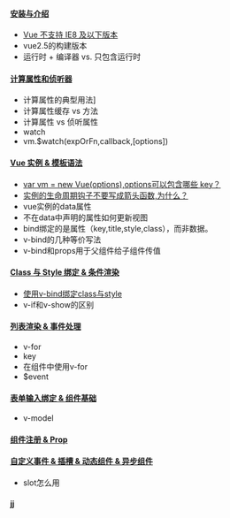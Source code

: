 #### [安装与介绍](https://github.com/Hanqing1996/vue-learning/tree/master/Vue%20%E5%AE%89%E8%A3%85%20%26%20%E4%BB%8B%E7%BB%8D)
* [Vue 不支持 IE8 及以下版本](https://cn.vuejs.org/v2/guide/installation.html)
* vue2.5的构建版本
* 运行时 + 编译器 vs. 只包含运行时

#### [计算属性和侦听器](https://github.com/Hanqing1996/vue-learning/tree/master/%E8%AE%A1%E7%AE%97%E5%B1%9E%E6%80%A7%E5%92%8C%E4%BE%A6%E5%90%AC%E5%99%A8)
* 计算属性的典型用法]
* 计算属性缓存 vs 方法
* 计算属性 vs 侦听属性
* watch
* vm.$watch(expOrFn,callback,[options])
 
#### [Vue 实例 & 模板语法](https://github.com/Hanqing1996/vue-learning/tree/master/Vue%20%E5%AE%9E%E4%BE%8B%20%26%20%E6%A8%A1%E6%9D%BF%E8%AF%AD%E6%B3%95)
* [var vm = new Vue(options),options可以包含哪些 key？](https://cn.vuejs.org/v2/api/#%E9%80%89%E9%A1%B9-%E6%95%B0%E6%8D%AE) 
* [实例的生命周期钩子不要写成箭头函数,为什么？](https://cn.vuejs.org/v2/guide/instance.html#%E5%AE%9E%E4%BE%8B%E7%94%9F%E5%91%BD%E5%91%A8%E6%9C%9F%E9%92%A9%E5%AD%90)
* vue实例的data属性
* 不在data中声明的属性如何更新视图
* bind绑定的是属性（key,title,style,class），而非数据。
* v-bind的几种等价写法
* v-bind和props用于父组件给子组件传值

#### [Class 与 Style 绑定 & 条件渲染](https://github.com/Hanqing1996/vue-learning/tree/master/Class%20%E4%B8%8E%20Style%20%E7%BB%91%E5%AE%9A%20%26%20%E6%9D%A1%E4%BB%B6%E6%B8%B2%E6%9F%93)
* [使用v-bind绑定class与style](https://cn.vuejs.org/v2/guide/class-and-style.html)
* v-if和v-show的区别

#### [列表渲染 & 事件处理](https://github.com/Hanqing1996/vue-learning/tree/master/%E5%88%97%E8%A1%A8%E6%B8%B2%E6%9F%93%20%26%20%E4%BA%8B%E4%BB%B6%E5%A4%84%E7%90%86)
* v-for
* key
* 在组件中使用v-for
* $event

#### [表单输入绑定 & 组件基础](https://github.com/Hanqing1996/vue-learning/tree/master/%E8%A1%A8%E5%8D%95%E8%BE%93%E5%85%A5%E7%BB%91%E5%AE%9A%20%26%20%E7%BB%84%E4%BB%B6%E5%9F%BA%E7%A1%80)
* v-model




#### [组件注册 & Prop](https://github.com/Hanqing1996/vue-learning/tree/master/%E7%BB%84%E4%BB%B6%E6%B3%A8%E5%86%8C%20%26%20Prop)



#### [自定义事件 & 插槽 & 动态组件 & 异步组件](https://github.com/Hanqing1996/vue-learning/tree/master/%E8%87%AA%E5%AE%9A%E4%B9%89%E4%BA%8B%E4%BB%B6%20%26%20%E6%8F%92%E6%A7%BD%20%26%20%E5%8A%A8%E6%80%81%E7%BB%84%E4%BB%B6%20%26%20%E5%BC%82%E6%AD%A5%E7%BB%84%E4%BB%B6)
* slot怎么用


#### [jj](https://www.baidu.com/)




